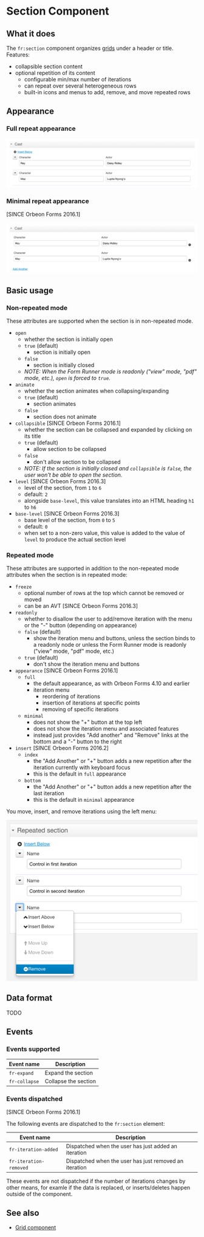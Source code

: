 # Section Component

<!-- toc -->

## What it does

The `fr:section` component organizes [grids](grid.md) under a header or title. Features:

- collapsible section content
- optional repetition of its content
  - configurable min/max number of iterations
  - can repeat over several heterogeneous rows
  - built-in icons and menus to add, remove, and move repeated rows

## Appearance

### Full repeat appearance

![Full appearance](images/xbl-section-full.png)

### Minimal repeat appearance

[SINCE Orbeon Forms 2016.1]

![Minimal appearance](images/xbl-section-minimal.png)

## Basic usage

### Non-repeated mode

These attributes are supported when the section is in non-repeated mode.

- `open`
    - whether the section is initially open
    - `true` (default)
        - section is initially open
    - `false`
        - section is initially closed
    - _NOTE: When the Form Runner mode is readonly ("view" mode, "pdf" mode, etc.), `open` is forced to `true`._ 
- `animate`
    - whether the section animates when collapsing/expanding
    - `true` (default)
        - section animates
    - `false`
        - section does not animate 
- `collapsible` [SINCE Orbeon Forms 2016.1]
    - whether the section can be collapsed and expanded by clicking on its title
    - `true` (default)
        - allow section to be collapsed
    - `false`
        - don't allow section to be collapsed
    - _NOTE: If the section is initially closed and `collapsible` is `false`, the user won't be able to open the section._
- `level` [SINCE Orbeon Forms 2016.3]
    - level of the section, from `1` to `6`
    - default: `2`
    - alongside `base-level`, this value translates into an HTML heading `h1`  to `h6`
- `base-level` [SINCE Orbeon Forms 2016.3]
    - base level of the section, from `0` to `5`
    - default: `0`
    - when set to a non-zero value, this value is added to the value of `level` to produce the actual section level

### Repeated mode

These attributes are supported in addition to the non-repeated mode attributes when the section is in repeated mode:

- `freeze`
    - optional number of rows at the top which cannot be removed or moved
    - can be an AVT [SINCE Orbeon Forms 2016.3]
- `readonly`
    - whether to disallow the user to add/remove iteration with the menu or the "-" button (depending on appearance)
    - `false` (default)
        - show the iteration menu and buttons, unless the section binds to a readonly node or unless the Form Runner
          mode is readonly ("view" mode, "pdf" mode, etc.)
    - `true` (default)
        - don't show the iteration menu and buttons
- `appearance` [SINCE Orbeon Forms 2016.1]
    - `full`
        - the default appearance, as with Orbeon Forms 4.10 and earlier
        - iteration menu
            - reordering of iterations
            - insertion of iterations at specific points
            - removing of specific iterations
    - `minimal`
        - does not show the "+" button at the top left
        - does not show the iteration menu and associated features
        - instead just provides "Add another" and "Remove" links at the bottom and a "-" button to the right
- `insert` [SINCE Orbeon Forms 2016.2]
    - `index`
        - the "Add Another" or "+" button adds a new repetition after the iteration currently with keyboard focus
        - this is the default in `full` appearance
    - `bottom`
        - the "Add Another" or "+" button adds a new repetition after the last iteration
        - this is the default in `minimal` appearance

You move, insert, and remove iterations using the left menu:

![Menu](images/xbl-section-menu.png)

## Data format

TODO

## Events

### Events supported

| Event name | Description |
| --- | --- |
| `fr-expand`   | Expand the section |
| `fr-collapse` | Collapse the section |

### Events dispatched

[SINCE Orbeon Forms 2016.1]

The following events are dispatched to the `fr:section` element:

| Event name | Description |
| --- | --- |
| `fr-iteration-added` | Dispatched when the user has just added an iteration |
| `fr-iteration-removed` | Dispatched when the user has just removed an iteration |

These events are not dispatched if the number of iterations changes by other means, for examle if the data is replaced, or inserts/deletes happen outside of the component.

## See also

- [Grid component](grid.md)